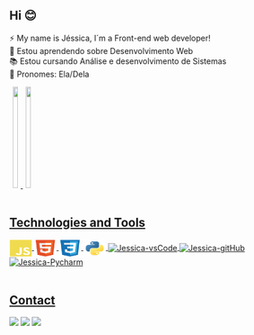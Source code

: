 ## Hi 😊
⚡ My name is Jéssica, I´m a Front-end web developer! <br>
🌱 Estou aprendendo sobre Desenvolvimento Web <br>
📚 Estou cursando Análise e desenvolvimento de Sistemas <br>
👧 Pronomes: Ela/Dela <br>


<div align = "center" style="display: flex">
  <a href="https://github.com/jessicapinheiro-s">
  <img height="180em" width= "45%" src="https://github-readme-stats.vercel.app/api?username=jessicapinheiro-s&show_icons=true&theme=dracula&include_all_commits=true&count_private=true"/>
  <img height="180em" width= "45%" src="https://github-readme-stats.vercel.app/api/top-langs/?username=jessicapinheiro-s&layout=compact&langs_count=7&theme=dracula"/>
</div>
  
<div style="display: inline_block"><br>
   <h2>Technologies and Tools</h2> 
  <img align="center" alt="Jessica-Js" height="30" width="40" src="https://raw.githubusercontent.com/devicons/devicon/master/icons/javascript/javascript-plain.svg">
  <img align="center" alt="Jessica-HTML" height="30" width="40" src="https://raw.githubusercontent.com/devicons/devicon/master/icons/html5/html5-original.svg">
  <img align="center" alt="Jessica-CSS" height="30" width="40" src="https://raw.githubusercontent.com/devicons/devicon/master/icons/css3/css3-original.svg">
  <img align="center" alt="Jessica-Python" height="30" width="40" src="https://raw.githubusercontent.com/devicons/devicon/master/icons/python/python-original.svg">
  <img align="center" alt="Jessica-vsCode" height="30" width="40" src="https://cdn.jsdelivr.net/gh/devicons/devicon/icons/vscode/vscode-original.svg" />
  <img align="center" alt="Jessica-gitHub" height="30" width="40"  src="https://cdn.jsdelivr.net/gh/devicons/devicon/icons/github/github-original.svg" />
  <img align="center" alt="Jessica-Pycharm" height="30" width="40"  src="https://cdn.jsdelivr.net/gh/devicons/devicon/icons/pycharm/pycharm-original.svg" />



</div> <br>
  
<div> 
  <h2>Contact</h2> 
  <a href="https://www.instagram.com/jessipinheiro_s/?hl=pt-br" target="_blank"><img src="https://img.shields.io/badge/-Instagram-%23E4405F?style=for-the-badge&logo=instagram&logoColor=white" target="_blank"></a>
  <a href = "mailto:jessicasilva.js1314@gmail.com"><img src="https://img.shields.io/badge/Gmail-D14836?style=for-the-badge&logo=gmail&logoColor=white" target="_blank"></a>
  <a href="https://www.linkedin.com/in/jessica-pinheiro-9b6b78185/" target="_blank"><img src="https://img.shields.io/badge/-LinkedIn-%230077B5?style=for-the-badge&logo=linkedin&logoColor=white" target="_blank"></a> <br>
    
       
</div>    
  

